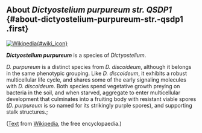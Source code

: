About *Dictyostelium purpureum str. QSDP1* {#about-dictyostelium-purpureum-str.-qsdp1 .first}
------------------------------------------

[![Wikipedia](/img/wikipedia_logo_v2_en.png){#wiki_icon}](http://en.wikipedia.org/wiki/Dictyostelium_purpureum)

***Dictyostelium purpureum*** is a species of *Dictyostelium*.

*D. purpureum* is a distinct species from *D. discoideum*, although it
belongs in the same phenotypic grouping. Like *D. discoideum*, it
exhibits a robust multicellular life cycle, and shares some of the early
signaling molecules with *D. discoideum*. Both species spend vegetative
growth preying on bacteria in the soil, and when starved, aggregate to
enter multicellular development that culminates into a fruiting body
with resistant viable spores (*D. purpureum* is so named for its
strikingly purple spores), and supporting stalk structures.;

([Text](http://en.wikipedia.org/wiki/Dictyostelium_purpureum) from
[Wikipedia](http://en.wikipedia.org/), the free encyclopaedia.)
